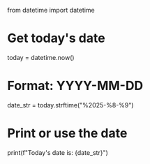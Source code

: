 from datetime import datetime

# Get today's date
today = datetime.now()

# Format: YYYY-MM-DD
date_str = today.strftime("%2025-%8-%9")

# Print or use the date
print(f"Today's date is: {date_str}")